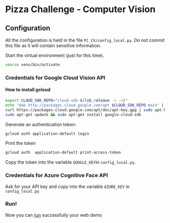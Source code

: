 # Pizza Challenge - Computer Vision

## Configuration
All the configuration is held in the file `PC_CV/config_local.py`. Do not commit this file as it will contain sensitive information.

Start the virtual environment (just for this time).

```bash
source venv/bin/activate
```

### Credentials for Google Cloud Vision API

#### How to install gcloud
```bash
export CLOUD_SDK_REPO="cloud-sdk-$(lsb_release -c -s)"
echo "deb http://packages.cloud.google.com/apt $CLOUD_SDK_REPO main" | sudo tee -a /etc/apt/sources.list.d/google-cloud-sdk.list
curl https://packages.cloud.google.com/apt/doc/apt-key.gpg | sudo apt-key add -
sudo apt-get update && sudo apt-get install google-cloud-sdk
```

Generate an authentication token:
```bash
gcloud auth application-default login
```
Print the token
```bash
gcloud auth  application-default print-access-token
```
Copy the token into the variable `GOOGLE_KEY`in `config_local.py`.


### Credentials for Azure Cognitive Face API
Ask for your API key and copy into the variable `AZURE_KEY` in `config_local.py`

### Run!
Now you can [run](running.md) successfully your web demo
